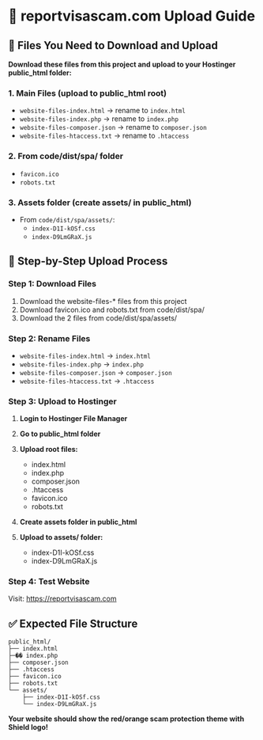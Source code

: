# 🚀 reportvisascam.com Upload Guide

## 📁 Files You Need to Download and Upload

**Download these files from this project and upload to your Hostinger public_html folder:**

### 1. Main Files (upload to public_html root)

- `website-files-index.html` → rename to `index.html`
- `website-files-index.php` → rename to `index.php`
- `website-files-composer.json` → rename to `composer.json`
- `website-files-htaccess.txt` → rename to `.htaccess`

### 2. From code/dist/spa/ folder

- `favicon.ico`
- `robots.txt`

### 3. Assets folder (create assets/ in public_html)

- From `code/dist/spa/assets/`:
  - `index-D1I-kOSf.css`
  - `index-D9LmGRaX.js`

## 🎯 Step-by-Step Upload Process

### Step 1: Download Files

1. Download the website-files-\* files from this project
2. Download favicon.ico and robots.txt from code/dist/spa/
3. Download the 2 files from code/dist/spa/assets/

### Step 2: Rename Files

- `website-files-index.html` → `index.html`
- `website-files-index.php` → `index.php`
- `website-files-composer.json` → `composer.json`
- `website-files-htaccess.txt` → `.htaccess`

### Step 3: Upload to Hostinger

1. **Login to Hostinger File Manager**
2. **Go to public_html folder**
3. **Upload root files:**

   - index.html
   - index.php
   - composer.json
   - .htaccess
   - favicon.ico
   - robots.txt

4. **Create assets folder in public_html**
5. **Upload to assets/ folder:**
   - index-D1I-kOSf.css
   - index-D9LmGRaX.js

### Step 4: Test Website

Visit: https://reportvisascam.com

## ✅ Expected File Structure

```
public_html/
├── index.html
├─�� index.php
├── composer.json
├── .htaccess
├── favicon.ico
├── robots.txt
└── assets/
    ├── index-D1I-kOSf.css
    └── index-D9LmGRaX.js
```

**Your website should show the red/orange scam protection theme with Shield logo!**
